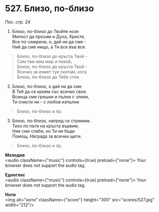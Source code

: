 # 527. Близо, по-близо  

*Пес. стр. 24*  

1. Близо, по-близо до Твойте нозе  
Милост да просим и Духа, Христе,  
Все по-смирени, о, дай ни да сме -  
Ний да сме нищо, а Ти все във все.  

> Близо, по-близо до кръста Твой -  
> Сам там има мир и покой,  
> Близо, по-близо до кръста Твой -  
> Всичко за измет тук скитам, кога  
> Близо, по-близо до Тебе стоя.  

2. Близо, по-близо, о дай ни да сме  
В Теб да се крием със всичко свое.  
Всинца сме грешни и пълни с злини,  
Ти очисти ни - с любов изпълни  

> Близо, по-близо и пр.  

3. Близо, по-близо, напред се стремим.  
Тихо по пътя на кръста вървим,  
Ние сме слаби, но Ти ни бъди  
Помощ, Награда за всички щети.  

> Близо, по-близо и пр.  

__Мелодия__  
<audio className={"music"} controls={true} preload={"none"}><source src="mp3/527.mp3" type="audio/mpeg"/>
Your browser does not support the audio tag.
</audio>  

__Едноглас__  
<audio className={"music"} controls={true} preload={"none"}><source src="transp/527.mp3" type="audio/mpeg"/>
Your browser does not support the audio tag.
</audio>  

__Ноти__  
<img alt="ноти" className={"score"} height="300" src="scores/527.jpg" width="212"/>
